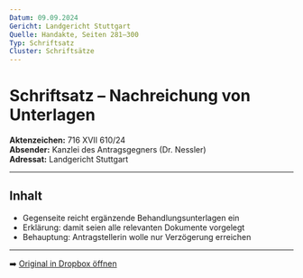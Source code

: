 ```yaml
---
Datum: 09.09.2024
Gericht: Landgericht Stuttgart
Quelle: Handakte, Seiten 281–300
Typ: Schriftsatz
Cluster: Schriftsätze
---
```


# Schriftsatz – Nachreichung von Unterlagen

**Aktenzeichen:** 716 XVII 610/24  
**Absender:** Kanzlei des Antragsgegners (Dr. Nessler)  
**Adressat:** Landgericht Stuttgart  

---

## Inhalt
- Gegenseite reicht ergänzende Behandlungsunterlagen ein  
- Erklärung: damit seien alle relevanten Dokumente vorgelegt  
- Behauptung: Antragstellerin wolle nur Verzögerung erreichen  

---

➡️ [Original in Dropbox öffnen](https://www.dropbox.com/scl/fi/obaal6mb9o7g0utrnatl8/20250801_Handakte-nur-gerichtlich.pdf?dl=0)
